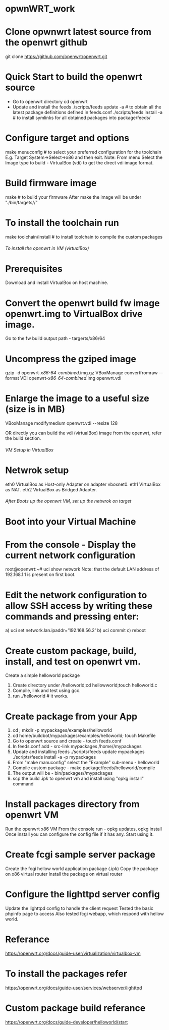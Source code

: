# opwnWRT_work
# Clone opwnwrt latest source from the openwrt github
  git clone https://github.com/openwrt/openwrt.git

# Quick Start to build the openwrt source
  - Go to openwrt directory 
    cd openwrt
  - Update and install the feeds
    ./scripts/feeds update -a  # to obtain all the latest package definitions defined in feeds.conf
    ./scripts/feeds install -a # to install symlinks for all obtained packages into package/feeds/

# Configure target and options
  make menuconfig  # to select your preferred configuration for the toolchain
  E.g. Target System->Select->x86 and then exit.
  Note: From menu Select the Image type to build - VirtualBox (vdi) to get the direct vdi image format.  

# Build firmware image
  make    # to build your firmware
  After make the image will be under "./bin/targets/<x86>/"

# To install the toolchain run
  make toolchain/install # to install toolchain to compile the custom packages

###### To install the openwrt in VM (virtualBox) ###### 

# Prerequisites
  Download and install VirtualBox on host machine.

# Convert the openwrt build fw image openwrt.img to VirtualBox drive image.
  Go to the fw build output path - targerts/x86/64

# Uncompress the gziped image
  gzip -d openwrt-*x86-64-combined*.img.gz
  VBoxManage convertfromraw --format VDI openwrt-*x86-64-combined*.img openwrt.vdi

# Enlarge the image to a useful size (size is in MB)
  VBoxManage modifymedium openwrt.vdi --resize 128

  OR directly you can build the vdi (virtualBox) image from the openwrt, refer the build section.

###### VM Setup in VirtualBox ######

# Netwrok setup 
  eth0 VirtualBox as Host-only Adapter on adapter vboxnet0.
  eth1 VirtualBox as NAT.
  eth2 VirtualBox as Bridged Adapter.

###### After Boots up the openwrt VM, set up the netwrok on target ######

# Boot into your Virtual Machine
# From the console - Display the current network configuration
  root@openwrt:~# uci show network
  Note: that the default LAN address of 192.168.1.1 is present on first boot.

# Edit the network configuration to allow SSH access by writing these commands and pressing enter:
  a) uci set network.lan.ipaddr='192.168.56.2' 
  b) uci commit
  c) reboot

# Create custom package, build, install, and test on openwrt vm.
  Create a simple helloworld package
  1. Create directory under <pwd>/helloworld;cd hellowworld;touch helloworld.c
  2. Compile, link and test using gcc.
  3. run ./helloworld # it works.

# Create package from your App
  1. cd <pwd>; mkdir -p mypackages/examples/helloworld 
  2. cd home/buildbot/mypackages/examples/helloworld; touch Makefile
  3. Go to openwrt source and create - touch feeds.conf
  4. In feeds.conf add - src-link mypackages /home/<user>/mypackages
  5. Update and installing feeds
     ./scripts/feeds update mypackages
     ./scripts/feeds install -a -p mypackages
  6. From "make manuconfig" select the "Example" sub-menu - helloworld
  7. Compile custom package - make package/feeds/helloworld/compile
  8. The output will be - bin/packages/<arch>/mypackages
  9. scp the build .ipk to openwrt vm and install using "opkg install" command

# Install packages directory from openwrt VM
  Run the openwrt x86 VM
  From the console run  - opkg updates, opkg install <package name>
  Once install you can configure the config file if it has any.
  Start using it. 

# Create fcgi sample server package
  Create the fcgi hellow world application package (.ipk) 
  Copy the package on x86 virtual router 
  Install the package on virtual router

# Configure the lighttpd server config
  Update the lighttpd config to handle the client request
  Tested the basic phpinfo page to access
  Also tested fcgi webapp, which respond with hellow world.  

# Referance
  https://openwrt.org/docs/guide-user/virtualization/virtualbox-vm
   
# To install the packages refer
  https://openwrt.org/docs/guide-user/services/webserver/lighttpd

# Custom package build referance
  https://openwrt.org/docs/guide-developer/helloworld/start  
